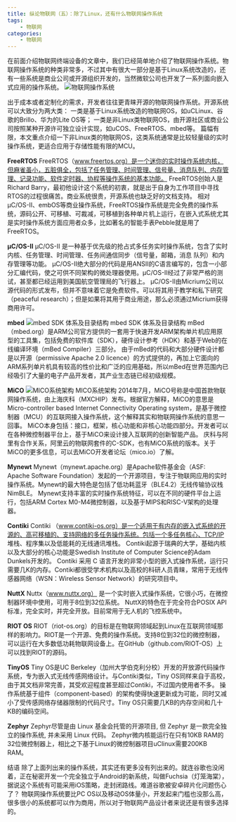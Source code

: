 ```yaml
---
title: 纵论物联网（五）：除了Linux，还有什么物联网操作系统
tags:
    - 物联网
categories:
    - 物联网
---
```


在前面介绍物联网终端设备的文章中，我们已经简单地介绍了物联网操作系统。物联网操作系统的种类非常多，不过其中有很大一部分是基于Linux系统改造的，还有一些系统是商业公司或开源组织开发的，当然微软公司也开发了一系列面向嵌入式应用的操作系统。
![物联网操作系统](http://p1.pstatp.com/large/26e400043526f2087cb0)
<!--more-->

出于成本或者定制化的需求，开发者往往更青睐开源的物联网操作系统。开源系统可以大致分为两大类：
一类是基于Linux系统改造的物联网OS，如uCLinux、谷歌的Brillo、华为的Lite OS等；
一类是非Linux类物联网OS，由开源社区或商业公司按照某种开源许可独立设计实现，如uCOS、FreeRTOS、mbed等。
篇幅有限，本文重点介绍一下非Linux类的物联网OS，这类系统通常是比较轻量级的实时操作系统，更适合应用于存储性能有限的MCU。

__FreeRTOS__
FreeRTOS（www.freertos.org）是一个迷你的实时操作系统内核，但麻雀虽小，五脏俱全，包括了任务管理、时间管理、信号量、消息队列、内存管理、记录功能、软件定时器、协程等操作系统的基本功能。
FreeRTOS创始人是Richard Barry，最初他设计这个系统的初衷，就是出于自身为工作项目中寻找RTOS的过程很痛苦。商业系统很贵，开源系统也缺乏好的文档支持。
相对μC/OS-II、embOS等商业操作系统，FreeRTOS操作系统是完全免费的操作系统，源码公开、可移植、可裁减，可移植到各种单片机上运行，在嵌入式系统尤其是实时操作系统方面应用者众多，比如著名的智能手表Pebble就是用了FreeRTOS。

__μC/OS-II__
μC/OS-II 是一种基于优先级的抢占式多任务实时操作系统，包含了实时内核、任务管理、时间管理、任务间通信同步（信号量，邮箱，消息 队列）和内存管理等功能。
μC/OS-II绝大部分的代码是用ANSII的C语言编写的，包含一小部分汇编代码，使之可供不同架构的微处理器使用。μC/OS-II经过了非常严格的测试，甚至都已经运用到美国航空管理局的飞行器上。
μC/OS-II由Micrium公司以源代码的形式发布，但并不意味着它是免费软件。可以将其用于教学和私下研究（peaceful research）；但是如果将其用于商业用途，那么必须通过Micrium获得商用许可。

__mbed__
![mbed SDK 体系及目录结构](http://p1.pstatp.com/large/26e900016e9140555897)
mbed SDK 体系及目录结构
mBed（mbed.org）是ARM公司官方提供的一套用于快速开发ARM架构单片机应用原型的工具集，包括免费的软件库（SDK），硬件设计参考（HDK）和基于Web的在线编译环境（mBed Compiler）三部分。
由于mBed的代码和大部分硬件设计都是以开源（permissive Apache 2.0 licence）的方式提供的，再加上它面向的ARM系列单片机具有较高的性价比和广泛的应用基础，所以mBed在世界范围内已经吸引了大量的电子产品开发者，其产业生态链已经初级规模。

__MiCO__
![MICO系统架构](http://p3.pstatp.com/large/26e9000177135dc72ddd)
MICO系统架构
2014年7月，MiCO号称是中国首款物联网操作系统，由上海庆科（MXCHIP）发布。根据官方解释，MiCO的意思是Micro-controller based Internet Connectivity Operating system，是基于微控制器（MCU）的互联网接入操作系统，这个解释其实和物联网操作系统的意思一回事。
MiCO本身包括：接口，框架，核心功能和非核心功能四部分。开发者可以在各种微控制器平台上，基于MiCO来设计接入互联网的创新智能产品。
庆科与阿里有合作关系，阿里云的物联网套件的C-SDK，也有MiCO系统的版本。关于MiCO的更多信息，可以去MiCO开发者论坛（mico.io）了解。

__Mynewt__
Mynewt（mynewt.apache.org）是Apache软件基金会（ASF: Apache Software Foundation）发起的一个开源项目，专注于物联网应用的实时操作系统。Mynewt的最大特色是包括了低功耗蓝牙（BLE4.2）无线传输协议栈NimBLE。
Mynewt支持丰富的实时操作系统特征，可以在不同的硬件平台上运行，包括ARM Cortex M0-M4微控制器，以及基于MIPS和RISC-V架构的处理器。

__Contiki__
Contiki （www.contiki-os.org）是一个适用于有内存的嵌入式系统的开源的、高可移植的、支持网络的多任务操作系统。包括一个多任务核心、TCP/IP 堆栈、程序集以及低能耗的无线通讯堆栈。
Contiki起源于瑞典的大学，基础内核以及大部分的核心功能是Swedish Institute of Computer Science的Adam Dunkels开发的。
Contiki 采用 C 语言开发的非常小型的嵌入式操作系统，运行只需要几K的内存。Contiki都很受学术机构以及高校的科研人员青睐，常用于无线传感器网络（WSN：Wireless Sensor Network）的研究项目中。

__NuttX__
Nuttx（www.nuttx.org） 是一个实时嵌入式操作系统，它很小巧，在微控制器环境中使用，可用于8位到32位系统。
NuttX的特色在于完全符合POSIX API标准，完全实时，并完全开放。目前常用于无人机的飞控系统中。

__RIOT OS__
RIOT（riot-os.org）的目标是在物联网领域起到Linux在互联网领域那样的影响力。RIOT是一个开源、免费的操作系统。支持8位到32位的微控制器，可以运行在大多数低功耗物联网设备上。在GitHub（github.com/RIOT-OS）上可以找到RIOT的源码。

__TinyOS__
Tiny OS是UC Berkeley（加州大学伯克利分校）开发的开放源代码操作系统，专为嵌入式无线传感网络设计。与Contiki类似，Tiny OS同样来自于高校，由于其文档非常完善，其受欢迎程度甚至超过Contiki，不过国内使用者不多。
操作系统基于组件（component-based）的架构使得快速更新成为可能，同时又减小了受传感网络存储器限制的代码尺寸。Tiny OS只需要几KB的内存空间和几十KB的编码空间。

__Zephyr__
Zephyr尽管是由 Linux 基金会托管的开源项目, 但 Zephyr 是一款完全独立的操作系统, 并未采用 Linux 代码。
Zephyr微内核能运行在只有10KB RAM的32位微控制器上，相比之下基于Linux的微控制器项目uClinux需要200KB RAM。


结语
除了上面列出来的操作系统，其实还有更多没有列出来的。就连谷歌也没闲着，正在秘密开发一个完全独立于Android的新系统，叫做Fuchsia（灯笼海棠），据说这个系统有可能采用iOS策略，走封闭路线。难道谷歌被安卓碎片化问题伤心了？
物联网操作系统要比PC OS以及移动OS体量小，开发起来门槛也没那么高，很多很小的系统都可以作为商用，所以对于物联网产品设计者来说还是有很多选择的。

